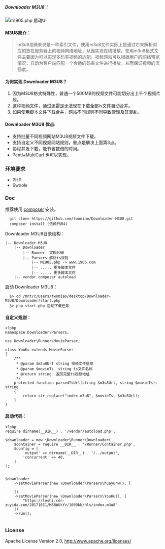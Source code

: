 
##### Downloader M3U8：
   ![m1905.php 启动UI](https://img-blog.csdnimg.cn/20201115110922298.png?x-oss-process=image/watermark,type_ZmFuZ3poZW5naGVpdGk,shadow_10,text_aHR0cHM6Ly9ibG9nLmNzZG4ubmV0L20wXzM3MDgyOTYy,size_16,color_FFFFFF,t_70)

#### M3U8简介：
> m3u8准确来说是一种索引文件，使用m3u8文件实际上是通过它来解析对应的放在服务器上的视频网络地址，从而实现在线播放。使用m3u8格式文件主要因为可以实现多码率视频的适配，视频网站可以根据用户的网络带宽情况，自动为客户端匹配一个合适的码率文件进行播放，从而保证视频的流畅度。

#### 为何实现 Downloader M3U8？
1. 因为M3U8格式特殊性，普通一个500MB的视频文件可能切分出上千个视频片段。
2. 这种视频文件，通过迅雷是无法现在下载全部ts文件自动合并。
3. 如果使用脚本文件下载合并，网站不同规则不同导致管理及其混乱。

#### Downloader M3U8 优点: 
   * 支持批量不同视频网站M3U8视频文件下载。
   * 支持自定义不同视频网站规则，重点是解决上面第3点。
   * 协程并发下载，能节省数倍的时间。
   * Pcntl+MultiCurl 也可以实现。
  
### 环境要求

* PHP
* Swoole

### Doc

 推荐使用 [composer](https://www.phpcomposer.com/) 安装。

```
  git clone https://github.com/twomiao/Downloader-M3U8.git
  composer install (依赖PSR4)
```

Downloader M3U8目录结构：
```
|-- Downloader-M3U8
    |-- Downloader 
        |-- Runner  实现代码 
        |-- Parsers 解析ts规则
            |-- M1905.php -> www.1905.com
            |-- ..... 更多脚本文件
            |-- ..... 更多脚本文件
    |-- vendor composer autoload 
```

 启动 Downloader M3U8：

```
  $> cd /mnt/c/Users/twomiao/desktop/Downloader-M3U8/Downloader/start.php
  $> php start.php 启动下载任务
```

#### 自定义规则：
```
<?php
namespace Downloader\Parsers;

use Downloader\Runner\MovieParser;

class YouKu extends MovieParser
{
    /**
     * @param $m3u8Url string 视频文件信息
     * @param $movieTs  string ts文件名称
     * @return string  返回完整ts视频地址
     */
    protected function parsedTsUrl(string $m3u8Url, string $movieTs): string
    {
        return str_replace("index.m3u8", $movieTs, $m3u8Url);
    }
}

```

#### 启动代码：
```
<?php
require dirname(__DIR__) . '/vendor/autoload.php';

$downloader = new \Downloader\Runner\Downloader(
    $container = require __DIR__ . '/Runner/Container.php',
    $config = [
        'output' => dirname(__DIR__) . '/../output',
        'concurrent' => 40,
    ]
);


$downloader
    ->setMovieParser(new \Downloader\Parsers\huayunw(), [

    ])
    ->setMovieParser(new \Downloader\Parsers\YouKu(), [
        "https://leshi.cdn-zuyida.com/20171011/M38WUkYv/1000kb/hls/index.m3u8"
    ])
    ->run();


```

### License

Apache License Version 2.0, http://www.apache.org/licenses/

